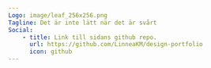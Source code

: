 ```yaml
---
Logo: image/leaf_256x256.png
Tagline: Det är inte lätt när det är svårt
Social:
    - title: Link till sidans github repo.
      url: https://github.com/LinneaKM/design-portfolio
      icon: github
---
```

